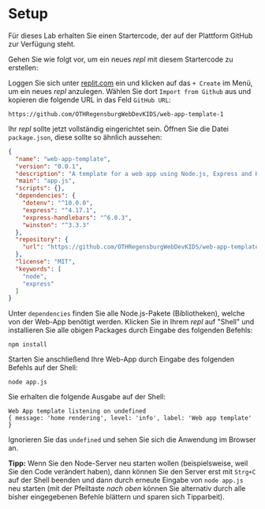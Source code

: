 # Setup

Für dieses Lab erhalten Sie einen Startercode, der auf der Plattform GitHub zur Verfügung steht.

Gehen Sie wie folgt vor, um ein neues *repl* mit diesem Startercode zu erstellen:

Loggen Sie sich unter [replit.com](replit.com) ein und klicken auf das `+ Create` im Menü, um ein neues *repl* anzulegen. Wählen Sie dort `Import from Github` aus und kopieren die folgende URL in das Feld `GitHub URL`:

```
https://github.com/OTHRegensburgWebDevKIDS/web-app-template-1
```

Ihr *repl* sollte jetzt vollständig eingerichtet sein. Öffnen Sie die Datei `package.json`, diese sollte so ähnlich aussehen:

```json
{
  "name": "web-app-template",
  "version": "0.0.1",
  "description": "A template for a web app using Node.js, Express and Handlebars",
  "main": "app.js",
  "scripts": {},
  "dependencies": {
    "dotenv": "^10.0.0",
    "express": "^4.17.1",
    "express-handlebars": "^6.0.3",
    "winston": "^3.3.3"
  },
  "repository": {
    "url": "https://github.com/OTHRegensburgWebDevKIDS/web-app-template-1"
  },
  "license": "MIT",
  "keywords": [
    "node",
    "express"
  ]
}
```

Unter `dependencies` finden Sie alle Node.js-Pakete (Bibliotheken), welche von der Web-App benötigt werden. Klicken Sie in Ihrem *repl* auf "Shell" und installieren Sie alle obigen Packages durch Eingabe des folgenden Befehls:

```shell
npm install
```

Starten Sie anschließend Ihre Web-App durch Eingabe des folgenden Befehls auf der Shell:

```shell
node app.js
```

Sie erhalten die folgende Ausgabe auf der Shell:

```shell
Web App template listening on undefined
{ message: 'home rendering', level: 'info', label: 'Web app template' }
```

Ignorieren Sie das `undefined` und sehen Sie sich die Anwendung im Browser an.

**Tipp:** Wenn Sie den Node-Server neu starten wollen (beispielsweise, weil Sie den Code verändert haben), dann können Sie den Server erst mit `Strg+C` auf der Shell beenden und dann durch erneute Eingabe von `node app.js` neu starten (mit der Pfeiltaste *nach oben* können Sie alternativ durch alle bisher eingegebenen Befehle blättern und sparen sich Tipparbeit).
